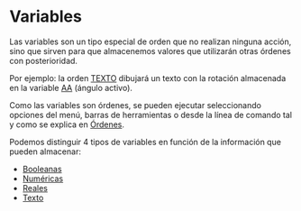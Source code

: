 # Variables

Las variables son un tipo especial de orden que no realizan ninguna acción, sino que sirven para que almacenemos valores que utilizarán otras órdenes con posterioridad.

Por ejemplo: la orden [TEXTO](../ordenes/t/texto.md) dibujará un texto con la rotación almacenada en la variable [AA](a/aa.md) \(ángulo activo\).

Como las variables son órdenes, se pueden ejecutar seleccionando opciones del menú, barras de herramientas o desde la línea de comando tal y como se explica en [Órdenes](../../ordenes.md). 

Podemos distinguir 4 tipos de variables en función de la información que pueden almacenar:

* [Booleanas](variables-booleanas.md)
* [Numéricas](variables-numericas.md)
* [Reales](variables-reales.md)
* [Texto](variables-de-tipo-texto.md)

